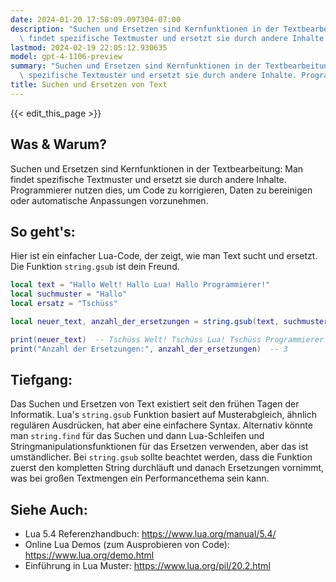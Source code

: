 ```yaml
---
date: 2024-01-20 17:58:09.097304-07:00
description: "Suchen und Ersetzen sind Kernfunktionen in der Textbearbeitung: Man\
  \ findet spezifische Textmuster und ersetzt sie durch andere Inhalte. Programmierer\u2026"
lastmod: 2024-02-19 22:05:12.930635
model: gpt-4-1106-preview
summary: "Suchen und Ersetzen sind Kernfunktionen in der Textbearbeitung: Man findet\
  \ spezifische Textmuster und ersetzt sie durch andere Inhalte. Programmierer\u2026"
title: Suchen und Ersetzen von Text
---
```


{{< edit_this_page >}}

## Was & Warum?
Suchen und Ersetzen sind Kernfunktionen in der Textbearbeitung: Man findet spezifische Textmuster und ersetzt sie durch andere Inhalte. Programmierer nutzen dies, um Code zu korrigieren, Daten zu bereinigen oder automatische Anpassungen vorzunehmen.

## So geht's:
Hier ist ein einfacher Lua-Code, der zeigt, wie man Text sucht und ersetzt. Die Funktion `string.gsub` ist dein Freund.

```lua
local text = "Hallo Welt! Hallo Lua! Hallo Programmierer!"
local suchmuster = "Hallo"
local ersatz = "Tschüss"

local neuer_text, anzahl_der_ersetzungen = string.gsub(text, suchmuster, ersatz)

print(neuer_text)  -- Tschüss Welt! Tschüss Lua! Tschüss Programmierer!
print("Anzahl der Ersetzungen:", anzahl_der_ersetzungen)  -- 3
```

## Tiefgang:
Das Suchen und Ersetzen von Text existiert seit den frühen Tagen der Informatik. Lua's `string.gsub` Funktion basiert auf Musterabgleich, ähnlich regulären Ausdrücken, hat aber eine einfachere Syntax. Alternativ könnte man `string.find` für das Suchen und dann Lua-Schleifen und Stringmanipulationsfunktionen für das Ersetzen verwenden, aber das ist umständlicher. Bei `string.gsub` sollte beachtet werden, dass die Funktion zuerst den kompletten String durchläuft und danach Ersetzungen vornimmt, was bei großen Textmengen ein Performancethema sein kann.

## Siehe Auch:
- Lua 5.4 Referenzhandbuch: https://www.lua.org/manual/5.4/
- Online Lua Demos (zum Ausprobieren von Code): https://www.lua.org/demo.html
- Einführung in Lua Muster: https://www.lua.org/pil/20.2.html
